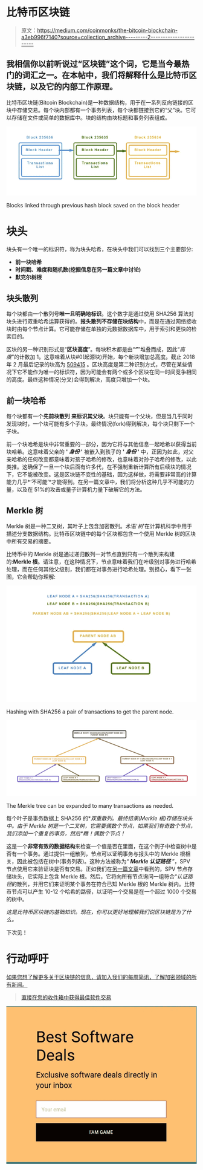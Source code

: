 # 比特币区块链

> 原文：<https://medium.com/coinmonks/the-bitcoin-blockchain-a3eb996f7140?source=collection_archive---------2----------------------->

## 我相信你以前听说过“区块链”这个词，它是当今最热门的词汇之一。在本帖中，我们将解释什么是比特币区块链，以及它的内部工作原理。

比特币区块链(Bitcoin Blockchain)是一种数据结构，用于在一系列反向链接的区块中存储交易。每个块内部都有一个事务列表，每个块都链接到它的“父”块。它可以存储在文件或简单的数据库中。块的结构由块标题和事务列表组成。

![](img/cc7024de54cffe4e6f3ab7fbc4052bd7.png)

Blocks linked through previous hash block saved on the block header

# **块头**

块头有一个唯一的标识符，称为块头哈希，在块头中我们可以找到三个主要部分:

*   **前一块哈希**
*   **时间戳、难度和随机数(挖掘信息在另一篇文章中讨论)**
*   **默克尔树根**

## **块头散列**

每个块都由一个散列号**唯一且明确地标识**。这个数字是通过使用 SHA256 算法对块头进行双重哈希运算获得的。**报头散列不存储在块结构**中，而是在通过网络接收块时由每个节点计算。它可能存储在单独的元数据数据库中，用于索引和更快的检索目的。

区块的另一种识别形式是“**区块高度**”。每块积木都是由“***”***”堆叠而成，因此“*高度*”的计数加 1。这意味着从块#0(起源块)开始，每个新块增加总高度。截止 2018 年 2 月最后记录的块高为 [509415](https://blockchain.info/block-height/509415) 。区块高度是第二种识别方式，尽管在某些情况下它不能作为唯一的标识符，因为可能会有两个或多个区块在同一时间竞争相同的高度。最终这种情况(分叉)会得到解决，高度只增加一个块。

## **前一块哈希**

每个块都有一个**先前块散列** **来标识其父块**。块只能有一个父块，但是当几乎同时发现块时，一个块可能有多个子块。最终情况(fork)得到解决，每个块只剩下一个子块。

前一个块哈希是块中非常重要的一部分，因为它将与其他信息一起哈希以获得当前块哈希。这意味着父亲的 **' *身份* '** 被嵌入到孩子的 **' *身份* '** 中，正因为如此，对父亲哈希的任何改变都意味着对孩子哈希的修改，也意味着对孙子哈希的修改，以此类推。这确保了一旦一个块后面有许多代，在不强制重新计算所有后续块的情况下，它不能被改变。这是区块链不变性的基础，因为这样做，将需要非常高的计算能力几乎*‘不可能’*才能得到。在另一篇文章中，我们将分析这种几乎不可能的力量，以及在 51%的攻击或量子计算机力量下破解它的方法。

## **Merkle 树**

Merkle 树是一种二叉树，其叶子上包含加密散列。术语'*树*'在计算机科学中用于描述分支数据结构。比特币区块链中的每个区块都包含一个使用 Merkle 树的区块中所有交易的摘要。

比特币中的 Merkle 树是通过递归散列一对节点直到只有一个散列来构建的:**Merkle 根**。请注意，在这种情况下，节点意味着我们在叶级别对事务进行哈希处理，而在任何其他父级别，我们都在对事务进行哈希处理。别担心，看下一张图，它会帮助你理解:

![](img/55c298dd735b8f5c54cf8426082c20e0.png)

Hashing with SHA256 a pair of transactions to get the parent node.

![](img/7cb2d980c18c3c68153503cd1e291ea1.png)

The Merkle tree can be expanded to many transactions as needed.

每个叶子是事务数据上 SHA256 的**双重散列。最终结果(Merkle 根)存储在块头中。由于 Merkle 树是一个二叉树，它需要偶数个节点，如果我们有奇数个节点，我们添加一个重复的事务，然后*瞧！*偶数个节点！**

这是一个**非常有效的数据结构**来检查一个值是否在里面，在这个例子中检查树中是否有一个事务。通过提供一组散列，节点可以证明事务与报头中的 Merkle 根相关，因此被包括在树中(事务列表)。这种方法被称为“ ***Merkle 认证路径*** ”，SPV 节点使用它来验证块是否有交易。正如我们在[另一篇文章](/@sheinix/the-bitcoin-network-6713cb8713d)中看到的，SPV 节点存储块头，它实际上包含 Merkle 根。然后，它将向所有节点询问一组符合“*认证路径*的散列，并用它们来证明某个事务在符合已知 Merkle 根的 Merkle 树内。比特币节点可以产生 10-12 个哈希的路径，以证明一个交易是在一个超过 1000 个交易的树中。

*这是比特币区块链的基础知识。现在，你可以更好地理解我们说区块链是为了什么。*

下次见！

# 行动呼吁

[如果您想了解更多关于区块链的信息，请加入我们的每周简讯，了解加密领域的所有新闻。](https://mailchi.mp/fe27d17793e9/cryptolitics)

> [直接在您的收件箱中获得最佳软件交易](https://coincodecap.com/?utm_source=coinmonks)

[![](img/7c0b3dfdcbfea594cc0ae7d4f9bf6fcb.png)](https://coincodecap.com/?utm_source=coinmonks)